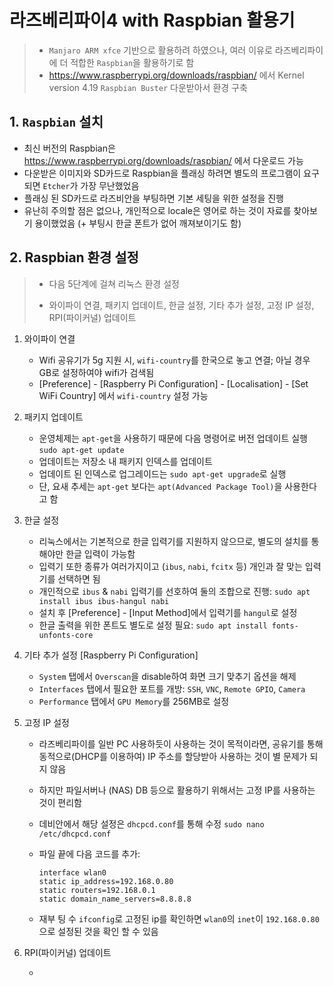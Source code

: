 # 라즈베리파이4 with Raspbian 활용기
> - `Manjaro ARM xfce` 기반으로 활용하려 하였으나, 여러 이유로 라즈베리파이에 더 적합한 `Raspbian`을 활용하기로 함
> - https://www.raspberrypi.org/downloads/raspbian/ 에서 Kernel version 4.19 `Raspbian Buster` 다운받아서 환경 구축

## 1. `Raspbian` 설치

- 최신 버전의 Raspbian은 https://www.raspberrypi.org/downloads/raspbian/ 에서 다운로드 가능
- 다운받은 이미지와 SD카드로 Raspbian을 플래싱 하려면 별도의 프로그램이 요구되면 `Etcher`가 가장 무난했었음
- 플래싱 된 SD카드로 라즈비안을 부팅하면 기본 세팅을 위한 설정을 진행
- 유난히 주의할 점은 없으나, 개인적으로 locale은 영어로 하는 것이 자료를 찾아보기 용이했었음 (+ 부팅시 한글 폰트가 없어 깨져보이기도 함)

## 2. Raspbian 환경 설정

> - 다음 5단계에 걸쳐 리눅스 환경 설정
>
> - 와이파이 연결, 패키지 업데이트, 한글 설정, 기타 추가 설정, 고정 IP 설정,  RPI(파이커널) 업데이트

1. 와이파이 연결
   - Wifi 공유기가 5g 지원 시, `wifi-country`를 한국으로 놓고 연결; 아닐 경우 GB로 설정하여야 wifi가 검색됨
   - [Preference] - [Raspberry Pi Configuration] - [Localisation] - [Set WiFi Country] 에서 `wifi-country` 설정 가능
2. 패키지 업데이트
   - 운영체제는 `apt-get`을 사용하기 때문에 다음 명령어로 버전 업데이트 실행 `sudo apt-get update`
   - 업데이트는 저장소 내 패키지 인덱스를 업데이트
   - 업데이트 된 인덱스로 업그레이드는 `sudo apt-get upgrade`로 실행
   - 단, 요새 추세는 `apt-get` 보다는 `apt(Advanced Package Tool)`을 사용한다고 함
3. 한글 설정
   - 리눅스에서는 기본적으로 한글 입력기를 지원하지 않으므로, 별도의 설치를 통해야만 한글 입력이 가능함
   - 입력기 또한 종류가 여러가지이고 (`ibus`, `nabi`, `fcitx` 등) 개인과 잘 맞는 입력기를 선택하면 됨
   - 개인적으로 `ibus` & `nabi` 입력기를 선호하여 둘의 조합으로 진행: `sudo apt install ibus ibus-hangul nabi`
   - 설치 후 [Preference] - [Input Method]에서 입력기를 `hangul`로 설정
   - 한글 출력을 위한 폰트도 별도로 설정 필요: `sudo apt install fonts-unfonts-core`
4. 기타 추가 설정 [Raspberry Pi Configuration]
   - `System` 탭에서 `Overscan`을 disable하여 화면 크기 맞추기 옵션을 해제
   - `Interfaces` 탭에서 필요한 포트를 개방: `SSH`, `VNC`, `Remote GPIO`, `Camera`
   - `Performance` 탭에서 `GPU Memory`를 256MB로 설정
5. 고정 IP 설정
   
   - 라즈베리파이를 일반 PC 사용하듯이 사용하는 것이 목적이라면, 공유기를 통해 동적으로(DHCP를 이용하여) IP 주소를 할당받아 사용하는 것이 별 문제가 되지 않음
   
   - 하지만 파일서버나 (NAS) DB 등으로 활용하기 위해서는 고정 IP를 사용하는 것이 편리함
   
   - 데비안에서 해당 설정은 `dhcpcd.conf`를 통해 수정 `sudo nano /etc/dhcpcd.conf`
   
   - 파일 끝에 다음 코드를 추가:
   
     ```
     interface wlan0
     static ip_address=192.168.0.80
     static routers=192.168.0.1
     static domain_name_servers=8.8.8.8
     ```
   
   - 재부 팅 수 `ifconfig`로 고정된 ip를 확인하면 `wlan0`의 `inet`이 `192.168.0.80`으로 설정된 것을 확인 할 수 있음
6. RPI(파이커널) 업데이트
   
   - 

